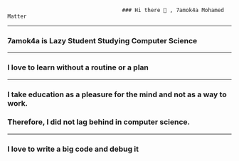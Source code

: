 
                                        
                                        ### Hi there 👋 , 7amok4a Mohamed Matter
                                   
                                      

----------------------------------------------------------------------------------------------------------------------------------


### 7amok4a is Lazy Student Studying Computer Science


----------------------------------------------------------------------------------------------------------------------------------

### I love to learn without a routine or a plan 
 
 -----------------------------------------------------------------------------------------------------------------------------------


### I take education as a pleasure for the mind and not as a way to work.  

### Therefore, I did not lag behind in computer science.


----------------------------------------------------------------------------------------------------------------------------------

 
 ### I love to write a big code and debug it 

<!--
**7amok4a/7amok4a** is a ✨ _special_ ✨ repository because its `README.md` (this file) appears on your GitHub profile.

Here are some ideas to get you started:

- 🔭 I’m currently working on ...
- 🌱 I’m currently learning ...
- 👯 I’m looking to collaborate on ...
- 🤔 I’m looking for help with ...
- 💬 Ask me about ...
- 📫 How to reach me: ...
- 😄 Pronouns: ...
- ⚡ Fun fact: ...
-->
